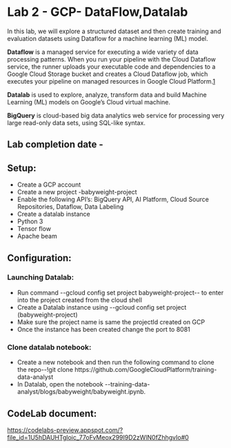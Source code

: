 # Lab 2 - GCP- DataFlow,Datalab

In this lab, we will explore a structured dataset and then create training and evaluation datasets using Dataflow for a machine learning (ML) model.

__Dataflow__ is a managed service for executing a wide variety of data processing patterns. When you run your pipeline with the Cloud Dataflow service, the runner uploads your executable code and dependencies to a Google Cloud Storage bucket and creates a Cloud Dataflow job, which executes your pipeline on managed resources in Google Cloud Platform.[1](https://medium.com/google-cloud/basic-streaming-data-enrichment-on-google-cloud-with-dataflow-sql-a7684353119c)

__Datalab__ is used to explore, analyze, transform data and build Machine Learning (ML) models on Google’s Cloud virtual machine. 

__BigQuery__ is cloud-based big data analytics web service for processing very large read-only data sets, using SQL-like syntax.

## Lab completion date - 


## Setup:

   * Create a GCP account
   * Create a new project -babyweight-project
   * Enable the following API’s: BigQuery API, AI Platform, Cloud Source Repositories, Dataflow, Data Labeling
   * Create a datalab instance 
   * Python 3 
   * Tensor flow 
   * Apache beam


## Configuration:

### Launching Datalab:

   * Run command --gcloud config set project babyweight-project-- to enter into the project created from the cloud shell 
   * Create a Datalab instance using --gcloud config set project (babyweight-project)
   * Make sure the project name is same the projectId created on GCP
   * Once the instance has been created change the port to 8081
 
### Clone datalab notebook:

   * Create a new notebook and then run the following command to clone the repo--!git clone https\://github.com/GoogleCloudPlatform/training-data-analyst
   * In Datalab, open the notebook --training-data-analyst/blogs/babyweight/babyweight.ipynb.

## CodeLab document:

https://codelabs-preview.appspot.com/?file_id=1U5hDAUHTgloic_77oFvMeox299I9D2zWlN0fZhhgvIo#0
 

